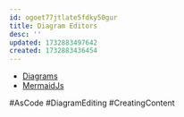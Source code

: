 ```yaml
---
id: ogoet77jtlate5fdky50gur
title: Diagram Editors
desc: ''
updated: 1732883497642
created: 1732883436454
---
```


- [Diagrams](https://diagrams.mingrammer.com/)
- [MermaidJs](https://www.mermaidchart.com/)

#AsCode #DiagramEditing #CreatingContent
